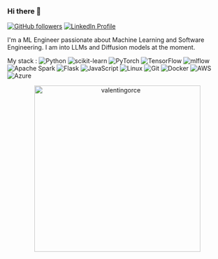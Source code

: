 ### Hi there 👋

[![GitHub followers](https://img.shields.io/github/followers/valentingorce?label=Follow&style=social)](https://github.com/valentingorce)
[![LinkedIn Profile](https://img.shields.io/badge/linkedin-%230077B5.svg?style=flat&logo=linkedin&logoColor=white)](https://linkedin.com/in/valentin-gorce-69887015b)

I'm a ML Engineer passionate about Machine Learning and Software Engineering. I am into LLMs and Diffusion models at the moment.

My stack :
![Python](https://img.shields.io/badge/python-3670A0?style=flat&logo=python&logoColor=ffdd54)
![scikit-learn](https://img.shields.io/badge/scikit--learn-%23F7931E.svg?style=flat&logo=scikit-learn&logoColor=white)
![PyTorch](https://img.shields.io/badge/PyTorch-%23EE4C2C.svg?style=flat&logo=PyTorch&logoColor=white)
![TensorFlow](https://img.shields.io/badge/TensorFlow-FF6F00?style=flat&logo=tensorflow&logoColor=white)
![mlflow](https://img.shields.io/badge/mlflow-%23d9ead3.svg?style=flat&logo=numpy&logoColor=blue)
![Apache Spark](https://img.shields.io/badge/Apache%20Spark-FDEE21?style=flat&logo=apachespark&logoColor=black)
![Flask](https://img.shields.io/badge/flask-%23000.svg?style=flat&logo=flask&logoColor=white)
![JavaScript](https://img.shields.io/badge/javascript-%23323330.svg?style=flat&logo=javascript&logoColor=%23F7DF1E)
![Linux](https://img.shields.io/badge/Linux-FCC624?style=flat&logo=linux&logoColor=black)
![Git](https://img.shields.io/badge/git-%23F05033.svg?style=flat&logo=git&logoColor=white)
![Docker](https://img.shields.io/badge/docker-%230db7ed.svg?style=flat&logo=docker&logoColor=white)
![AWS](https://img.shields.io/badge/AWS-%23FF9900.svg?style=flat&logo=amazon-aws&logoColor=white)
![Azure](https://img.shields.io/badge/azure-%230072C6.svg?style=flat&logo=microsoftazure&logoColor=white)


<p align="center">
<a href="https://github.com/valentingorce">
<img align="center" src="https://github-readme-stats.vercel.app/api/top-langs/?username=valentingorce&hide=jupyter%20notebook,HTML&layout=compact" width="380" alt="valentingorce" />
</a>
</p>

<!-- <p align="center">
<a href="https://github.com/valentingorce">
<img align="center" src="https://github-readme-stats.vercel.app/api?username=valentingorce&custom_title=My%20Personal%20GitHub%20Stats&include_all_commits=True&count_private=true&show_icons=true&locale=en&theme=light&layout=compac" width="380" alt="valentingorce" />  
</a>
</p> -->